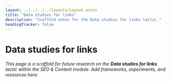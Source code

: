 ```yaml
---
layout: ../../../../layouts/Layout.astro
title: "Data studies for links"
description: "Scaffold notes for the Data studies for links tactic."
headingTracker: false
---
```

# Data studies for links

_This page is a scaffold for future research on the **Data studies for links** tactic within the SEO & Content module. Add frameworks, experiments, and resources here._
